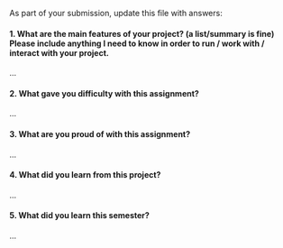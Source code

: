 As part of your submission, update this file with answers:

#### 1. What are the main features of your project? (a list/summary is fine) Please include anything I need to know in order to run / work with / interact with your project.

...

#### 2. What gave you difficulty with this assignment?

...

#### 3. What are you proud of with this assignment?

...

#### 4. What did you learn from this project?

...

#### 5. What did you learn this semester?

...

